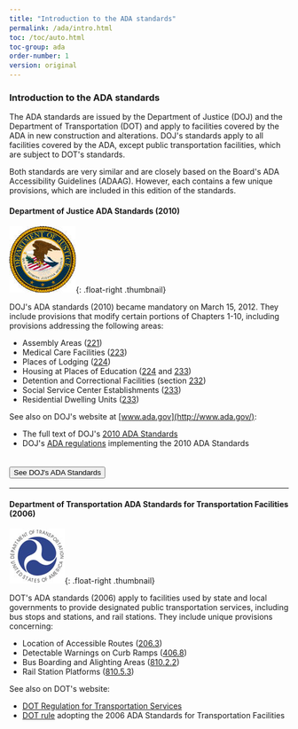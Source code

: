 ```yaml
---
title: "Introduction to the ADA standards"
permalink: /ada/intro.html
toc: /toc/auto.html
toc-group: ada
order-number: 1
version: original
---
```


### Introduction to the ADA standards
The ADA standards are issued by the Department of Justice (DOJ) and the Department of Transportation (DOT) and apply to facilities covered by the ADA in new construction and alterations.  DOJ's standards apply to all facilities covered by the ADA, except public transportation facilities, which are subject to DOT's standards.

Both standards are very similar and are closely based on the Board's ADA Accessibility Guidelines (ADAAG).  However, each contains a few unique provisions, which are included in this edition of the standards.

#### Department of Justice ADA Standards (2010)

![DOJ seal](../images/doj-seal.jpg){: .float-right .thumbnail}

DOJ's ADA standards (2010) became mandatory on March 15, 2012.  They include provisions that modify certain portions of Chapters 1-10, including provisions addressing the following areas:

-   Assembly Areas ([221](#ada-221))
-   Medical Care Facilities ([223](#ada-223))
-   Places of Lodging ([224](#ada-224))
-   Housing at Places of Education ([224](#ada-224) and [233](#ada-233))
-   Detention and Correctional Facilities (section [232](#ada-232))
-   Social Service Center Establishments ([233](#ada-233))
-   Residential Dwelling Units ([233](#ada-233))

See also on DOJ's website at [www.ada.gov](http://www.ada.gov/):

-   The full text of DOJ's [2010 ADA Standards](http://www.ada.gov/2010ADAstandards_index.htm)
-   DOJ's [ADA regulations](http://www.ada.gov/2010_regs.htm) implementing the 2010 ADA Standards 

<div class="usa-accordion bg-base-lightest border">
      <h2 class="usa-accordion__heading width-full">
        <button class="usa-accordion__button bg-primary text-white hover:bg-primary hover:text-white"
          aria-expanded="false"
          aria-controls="doj-ada">
          See DOJ's ADA Standards
        </button>
      </h2>
      <div id="doj-ada" hidden class="usa-accordion__content usa-prose margin-x-2 padding-x-0 border">
        <div class="padding-x-3">
            <h3 id="doj-introduction">Introduction</h3>
            <p>The Department of Justice published revised regulations for Titles II and III of the Americans with Disabilities Act of 1990 “ADA” in the Federal Register on September 15, 2010. These regulations adopted revised, enforceable accessibility standards called the 2010 ADA Standards for Accessible Design “2010 Standards” or “Standards”. The 2010 Standards set minimum requirements – both scoping and technical — for newly designed and constructed or altered State and local government facilities, public accommodations, and commercial facilities to be readily accessible to and usable by individuals with disabilities.</p>
            <p>Adoption of the 2010 Standards also establishes a revised reference point for Title II entities that choose to make structural changes to existing facilities to meet their program accessibility requirements; and it establishes a similar reference for Title III entities undertaking readily achievable barrier removal.</p>
            <p>The Department has assembled this online version of the official 2010 Standards to increase its ease of use. This version includes:</p>
            <ul>
            <li>2010 Standards for State and Local Government Facilities Title II</li>
            <li>2010 Standards for Public Accommodations and Commercial Facilities Title III</li>
            </ul>
            <p>The Department has assembled into a separate publication the revised regulation guidance that applies to the Standards. The Department included guidance in its revised ADA regulations published on September 15, 2010. This guidance provides detailed information about the Department’s adoption of the 2010 Standards including changes to the Standards, the reasoning behind those changes, and responses to public comments received on these topics. The document, Guidance on the 2010 ADA Standards for Accessible Design, can be downloaded from www.ada.gov</p>
            <p><strong>For More Information</strong></p>
            <p>For information about the ADA, including the revised 2010 ADA regulations, please visit the Department’s website <a href="http://www.ada.gov/">www.ada.gov</a>; or, for answers to specific questions, call the toll-free ADA Information Line at 800-514-0301 (Voice) or 800-514-0383 (TTY).</p>
            <p>&nbsp;</p>
            <hr>
            <p>&nbsp;</p>
            <h3 id="doj-title-2"><strong>2010 STANDARDS FOR STATE AND LOCAL GOVERNMENT FACILITIES: TITLE II</strong></h3>
            <p>State and local government facilities must follow the requirements of the 2010 Standards, including both the Title II regulations at 28 CFR 35.151; and the 2004 ADAAG at 36 CFR part 1191, appendices B and D.</p>
            <p>In the few places where requirements between the two differ, the requirements of 28 CFR 35.151 prevail.</p>
            <p><strong>Compliance Date for Title II</strong></p>
            <p>If the start date for construction is on or after March 15, 2012, all newly constructed or altered State and local government facilities must comply with the 2010 Standards. Before that date, the 1991 Standards (without the elevator exemption), the UFAS, or the 2010 Standards may be used for such projects when the start of construction commences on or after September 15, 2010.</p>
            <h4>28 CFR 35.151 New construction and alterations</h4>
            <p><strong>(a) Design and construction.</strong></p>
            <p style="margin-left: 30px;">(1) Each facility or part of a facility constructed by, on behalf of, or for the use of a public entity shall be designed and constructed in such manner that the facility or part of the facility is readily accessible to and usable by individuals with disabilities, if the construction was commenced after January 26, 1992.</p>
            <p style="margin-left: 30px;">(2) Exception for structural impracticability.</p>
            <p style="margin-left: 60px;">(i) Full compliance with the requirements of this section is not required where a public entity can demonstrate that it is structurally impracticable to meet the requirements. Full compliance will be considered structurally impracticable only in those rare circumstances when the unique characteristics of terrain prevent the incorporation of accessibility features.</p>
            <p style="margin-left: 60px;">(ii) If full compliance with this section would be structurally impracticable, compliance with this section is required to the extent that it is not structurally impracticable. In that case, any portion of the facility that can be made accessible shall be made accessible to the extent that it is not structurally impracticable.</p>
            <p style="margin-left: 60px;">(iii) If providing accessibility in conformance with this section to individuals with certain disabilities (e.g., those who use wheelchairs) would be structurally impracticable, accessibility shall nonetheless be ensured to persons with other types of disabilities, (e.g., those who use crutches or who have sight, hearing, or mental impairments) in accordance with this section.</p>
            <p><strong>(b) Alterations.</strong></p>
            <p style="margin-left: 30px;">(1) Each facility or part of a facility altered by, on behalf of, or for the use of a public entity in a manner that affects or could affect the usability of the facility or part of the facility shall, to the maximum extent feasible, be altered in such manner that the altered portion of the facility is readily accessible to and usable by individuals with disabilities, if the alteration was commenced after January 26, 1992.</p>
            <p style="margin-left: 30px;">(2) The path of travel requirements of § 35.151(b)(4) shall apply only to alterations undertaken solely for purposes other than to meet the program accessibility requirements of § 35.150.</p>
            <p style="margin-left: 30px;">(3)</p>
            <p style="margin-left: 60px;">(i) Alterations to historic properties shall comply, to the maximum extent feasible, with the provisions applicable to historic properties in the design standards specified in § 35.151(c).</p>
            <p style="margin-left: 60px;">(ii) If it is not feasible to provide physical access to an historic property in a manner that will not threaten or destroy the historic significance of the building or facility, alternative methods of access shall be provided pursuant to the requirements of § 35.150.</p>
            <p style="margin-left: 30px;">(4) Path of travel. An alteration that affects or could affect the usability of or access to an area of a facility that contains a primary function shall be made so as to ensure that, to the maximum extent feasible, the path of travel to the altered area and the restrooms, telephones, and drinking fountains serving the altered area are readily accessible to and usable by individuals with disabilities, including individuals who use wheelchairs, unless the cost and scope of such alterations is disproportionate to the cost of the overall alteration.</p>
            <p style="margin-left: 60px;">(i) Primary function. A “primary function” is a major activity for which the facility is intended. Areas that contain a primary function include, but are not limited to, the dining area of a cafeteria, the meeting rooms in a conference center, as well as offices and other work areas in which the activities of the public entity using the facility are carried out.</p>
            <p style="margin-left: 90px;">(A) Mechanical rooms, boiler rooms, supply storage rooms, employee lounges or locker rooms, janitorial closets, entrances, and corridors are not areas containing a primary function. Restrooms are not areas containing a primary function unless the provision of restrooms is a primary purpose of the area, e.g., in highway rest stops.</p>
            <p style="margin-left: 90px;">(B) For the purposes of this section, alterations to windows, hardware, controls, electrical outlets, and signage shall not be deemed to be alterations that affect the usability of or access to an area containing a primary function.</p>
            <p style="margin-left: 60px;">(ii) A “path of travel” includes a continuous, unobstructed way of pedestrian passage by means of which the altered area may be approached, entered, and exited, and which connects the altered area with an exterior approach (including sidewalks, streets, and parking areas), an entrance to the facility, and other parts of the facility.</p>
            <p style="margin-left: 90px;">(A) An accessible path of travel may consist of walks and sidewalks, curb ramps and other interior or exterior pedestrian ramps; clear floor paths through lobbies, corridors, rooms, and other improved areas; parking access aisles; elevators and lifts; or a combination of these elements.</p>
            <p style="margin-left: 90px;">(B) For the purposes of this section, the term “path of travel” also includes the restrooms, telephones, and drinking fountains serving the altered area.</p>
            <p style="margin-left: 90px;">(C) Safe harbor. If a public entity has constructed or altered required elements of a path of travel in accordance with the specifications in either the 1991 Standards or the Uniform Federal Accessibility Standards before March 15, 2012, the public entity is not required to retrofit such elements to reflect incremental changes in the 2010 Standards solely because of an alteration to a primary function area served by that path of travel.</p>
            <p style="margin-left: 60px;">(iii) Disproportionality.</p>
            <p style="margin-left: 90px;">(A) Alterations made to provide an accessible path of travel to the altered area will be deemed disproportionate to the overall alteration when the cost exceeds 20 % of the cost of the alteration to the primary function area.</p>
            <p style="margin-left: 90px;">(B) Costs that may be counted as expenditures required to provide an accessible path of travel may include:</p>
            <p style="margin-left: 120px;">(1) Costs associated with providing an accessible entrance and an accessible route to the altered area, for example, the cost of widening doorways or installing ramps;</p>
            <p style="margin-left: 120px;">(2) Costs associated with making restrooms accessible, such as installing grab bars, enlarging toilet stalls, insulating pipes, or installing accessible faucet controls;</p>
            <p style="margin-left: 120px;">(3) Costs associated with providing accessible telephones, such as relocating the telephone to an accessible height, installing amplification devices, or installing a text telephone (TTY); and</p>
            <p style="margin-left: 120px;">(4) Costs associated with relocating an inaccessible drinking fountain.</p>
            <p style="margin-left: 60px;">(iv) Duty to provide accessible features in the event of disproportionality.</p>
            <p style="margin-left: 90px;">(A) When the cost of alterations necessary to make the path of travel to the altered area fully accessible is disproportionate to the cost of the overall alteration, the path of travel shall be made accessible to the extent that it can be made accessible without incurring disproportionate costs.</p>
            <p style="margin-left: 90px;">(B) In choosing which accessible elements to provide, priority should be given to those elements that will provide the greatest access, in the following order—</p>
            <p style="margin-left: 120px;">(1) An accessible entrance; <br>(2) An accessible route to the altered area; <br>(3) At least one accessible restroom for each sex or a single unisex restroom; <br>(4) Accessible telephones; <br>(5) Accessible drinking fountains; and <br>(6) When possible, additional accessible elements such as parking, storage, and alarms.</p>
            <p style="margin-left: 60px;"><br>(v) Series of smaller alterations.</p>
            <p style="margin-left: 90px;">(A) The obligation to provide an accessible path of travel may not be evaded by performing a series of small alterations to the area served by a single path of travel if those alterations could have been performed as a single undertaking.</p>
            <p style="margin-left: 90px;">(B)</p>
            <p style="margin-left: 120px;">(1) If an area containing a primary function has been altered without providing an accessible path of travel to that area, and subsequent alterations of that area, or a different area on the same path of travel, are undertaken within three years of the original alteration, the total cost of alterations to the primary function areas on that path of travel during the preceding three-year period shall be considered in determining whether the cost of making that path of travel accessible is disproportionate.</p>
            <p style="margin-left: 120px;">(2) Only alterations undertaken on or after March 15, 2011, shall be considered in determining if the cost of providing an accessible path of travel is disproportionate to the overall cost of the alterations.</p>
            <p><strong>(c) Accessibility standards and compliance date.</strong></p>
            <p style="margin-left: 30px;">(1) If physical construction or alterations commence after July 26, 1992, but prior to the September 15, 2010, then new construction and alterations subject to this section must comply with either the UFAS or the 1991 Standards except that the elevator exemption contained at section 4.1.3(5) and section 4.1.6(1)(k) of the 1991 Standards shall not apply. Departures from particular requirements of either standard by the use of other methods shall be permitted when it is clearly evident that equivalent access to the facility or part of the facility is thereby provided.</p>
            <p style="margin-left: 30px;">(2) If physical construction or alterations commence on or after September 15, 2010, and before March 15, 2012, then new construction and alterations subject to this section may comply with one of the following: the 2010 Standards, UFAS, or the 1991 Standards except that the elevator exemption contained at section 4.1.3(5) and section 4.1.6(1)(k) of the 1991 Standards shall not apply. Departures from particular requirements of either standard by the use of other methods shall be permitted when it is clearly evident that equivalent access to the facility or part of the facility is thereby provided.</p>
            <p style="margin-left: 30px;">(3) If physical construction or alterations commence on or after March 15, 2012, then new construction and alterations subject to this section shall comply with the 2010 Standards.</p>
            <p style="margin-left: 30px;">(4) For the purposes of this section, ceremonial groundbreaking or razing of structures prior to site preparation do not commence physical construction or alterations.</p>
            <p style="margin-left: 30px;">(5) Noncomplying new construction and alterations.</p>
            <p style="margin-left: 60px;">(i) Newly constructed or altered facilities or elements covered by §§ 35.151(a) or (b) that were constructed or altered before March 15, 2012, and that do not comply with the 1991 Standards or with UFAS shall before March 15, 2012, be made accessible in accordance with either the 1991 Standards, UFAS, or the 2010 Standards.</p>
            <p style="margin-left: 60px;">(ii) Newly constructed or altered facilities or elements covered by §§ 35.151(a) or (b) that were constructed or altered before March 15, 2012 and that do not comply with the 1991 Standards or with UFAS shall, on or after March 15, 2012, be made accessible in accordance with the 2010 Standards.</p>
            <table class="data">
                <caption>Appendix to 35.151(c)</caption>
            <thead>
                <tr>
                    <th scope="col">Compliance Date for New Construction or Alterations</th>
                    <th>Applicable Standards</th>
                    </tr>
            </thead>
                  <tbody>
            <tr>
            <th>Before September 15, 2010</th>
            <td>1991 Standards or UFAS</td>
            </tr>
            <tr>
            <th>On or after September 15, 2010, and before March 15, 2012</th>
            <td>1991 Standards, UFAS, or 2010 Standards</td>
            </tr>
            <tr>
            <th>On or after March 15, 2012</th>
            <td>2010 Standards</td>
            </tr>
            </tbody>
            </table>
            <p><strong>(d) Scope of coverage.</strong> The 1991 Standards and the 2010 Standards apply to fixed or built-in elements of buildings, structures, site improvements, and pedestrian routes or vehicular ways located on a site. Unless specifically stated otherwise, the advisory notes, appendix notes, and figures contained in the 1991 Standards and the 2010 Standards explain or illustrate the requirements of the rule; they do not establish enforceable requirements.&nbsp;</p>
            <p><strong>(e) Social service center establishments.</strong> Group homes, halfway houses, shelters, or similar social service center establishments that provide either temporary sleeping accommodations or residential dwelling units that are subject to this section shall comply with the provisions of the 2010 Standards applicable to residential facilities, including, but not limited to, the provisions in sections 233 and 809.</p>
            <p style="margin-left: 30px;">(1) In sleeping rooms with more than 25 beds covered by this section, a minimum of 5% of the beds shall have clear floor space complying with section 806.2.3 of the 2010 Standards.</p>
            <p style="margin-left: 30px;">(2) Facilities with more than 50 beds covered by this section that provide common use bathing facilities, shall provide at least one roll-in shower with a seat that complies with the relevant provisions of section 608 of the 2010 Standards. Transfer-type showers are not permitted in lieu of a roll-in shower with a seat, and the exceptions in sections 608.3 and 608.4 for residential dwelling units are not permitted. When separate shower facilities are provided for men and for women, at least one roll-in shower shall be provided for each group.</p>
            <p><strong>(f) Housing at a place of education.</strong> Housing at a place of education that is subject to this section shall comply with the provisions of the 2010 Standards applicable to transient lodging, including, but not limited to, the requirements for transient lodging guest rooms in sections 224 and 806 subject to the following exceptions. For the purposes of the application of this section, the term "sleeping room" is intended to be used interchangeably with the term "guest room" as it is used in the transient lodging standards.</p>
            <p style="margin-left: 30px;">(1) Kitchens within housing units containing accessible sleeping rooms with mobility features (including suites and clustered sleeping rooms) or on floors containing accessible sleeping rooms with mobility features shall provide turning spaces that comply with section 809.2.2 of the 2010 Standards and kitchen work surfaces that comply with section 804.3 of the 2010 Standards.</p>
            <p style="margin-left: 30px;">(2) Multi-bedroom housing units containing accessible sleeping rooms with mobility features shall have an accessible route throughout the unit in accordance with section 809.2 of the 2010 Standards.</p>
            <p style="margin-left: 30px;">(3) Apartments or townhouse facilities that are provided by or on behalf of a place of education, which are leased on a year-round basis exclusively to graduate students or faculty, and do not contain any public use or common use areas available for educational programming, are not subject to the transient lodging standards and shall comply with the requirements for residential facilities in sections 233 and 809 of the 2010 Standards.</p>
            <p><strong>(g) Assembly areas.</strong> Assembly areas subject to this section shall comply with the provisions of the 2010 Standards applicable to assembly areas, including, but not limited to, sections 221 and 802. In addition, assembly areas shall ensure that—</p>
            <p style="margin-left: 30px;">(1) In stadiums, arenas, and grandstands, wheelchair spaces and companion seats are dispersed to all levels that include seating served by an accessible route;</p>
            <p style="margin-left: 30px;">(2) Assembly areas that are required to horizontally disperse wheelchair spaces and companion seats by section 221.2.3.1 of the 2010 Standards and have seating encircling, in whole or in part, a field of play or performance area shall disperse wheelchair spaces and companion seats around that field of play or performance area;</p>
            <p style="margin-left: 30px;">(3) Wheelchair spaces and companion seats are not located on (or obstructed by) temporary platforms or other movable structures, except that when an entire seating section is placed on temporary platforms or other movable structures in an area where fixed seating is not provided, in order to increase seating for an event, wheelchair spaces and companion seats may be placed in that section. When wheelchair spaces and companion seats are not required to accommodate persons eligible for those spaces and seats, individual, removable seats may be placed in those spaces and seats;</p>
            <p style="margin-left: 30px;">(4) Stadium-style movie theaters shall locate wheelchair spaces and companion seats on a riser or cross-aisle in the stadium section that satisfies at least one of the following criteria—</p>
            <p style="margin-left: 60px;">(i) It is located within the rear 60% of the seats provided in an auditorium; or</p>
            <p style="margin-left: 60px;">(ii) It is located within the area of an auditorium in which the vertical viewing angles (as measured to the top of the screen) are from the 40th to the 100th percentile of vertical viewing angles for all seats as ranked from the seats in the first row (1st percentile) to seats in the back row (100th percentile).</p>
            <p><strong>(h) Medical care facilities.</strong> Medical care facilities that are subject to this section shall comply with the provisions of the 2010 Standards applicable to medical care facilities, including, but not limited to, sections 223 and 805. In addition, medical care facilities that do not specialize in the treatment of conditions that affect mobility shall disperse the accessible patient bedrooms required by section 223.2.1 of the 2010 Standards in a manner that is proportionate by type of medical specialty.</p>
            <p><strong>(i) Curb ramps.</strong></p>
            <p style="margin-left: 30px;">(1) Newly constructed or altered streets, roads, and highways must contain curb ramps or other sloped areas at any intersection having curbs or other barriers to entry from a street level pedestrian walkway.</p>
            <p style="margin-left: 30px;">(2) Newly constructed or altered street level pedestrian walkways must contain curb ramps or other sloped areas at intersections to streets, roads, or highways.</p>
            <p><strong>(j) Facilities with residential dwelling units for sale to individual owners.</strong></p>
            <p style="margin-left: 30px;">(1) Residential dwelling units designed and constructed or altered by public entities that will be offered for sale to individuals shall comply with the requirements for residential facilities in the 2010 Standards including sections 233 and 809.</p>
            <p style="margin-left: 30px;">(2) The requirements of paragraph (1) also apply to housing programs that are operated by public entities where design and construction of particular residential dwelling units take place only after a specific buyer has been identified. In such programs, the covered entity must provide the units that comply with the requirements for accessible features to those pre-identified buyers with disabilities who have requested such a unit.</p>
            <p><strong>(k) Detention and correctional facilities.</strong></p>
            <p style="margin-left: 30px;">(1) New construction of jails, prisons, and other detention and correctional facilities shall comply with the 2010 Standards except that public entities shall provide accessible mobility features complying with section 807.2 of the 2010 Standards for a minimum of 3%, but no fewer than one, of the total number of cells in a facility. Cells with mobility features shall be provided in each classification level.</p>
            <p style="margin-left: 30px;">(2) Alterations to detention and correctional facilities. Alterations to jails, prisons, and other detention and correctional facilities shall comply with the 2010 Standards except that public entities shall provide accessible mobility features complying with section 807.2 of the 2010 Standards for a minimum of 3%, but no fewer than one, of the total number of cells being altered until at least 3%, but no fewer than one, of the total number of cells in a facility shall provide mobility features complying with section 807.2. Altered cells with mobility features shall be provided in each classification level. However, when alterations are made to specific cells, detention and correctional facility operators may satisfy their obligation to provide the required number of cells with mobility features by providing the required mobility features in substitute cells (cells other than those where alterations are originally planned), provided that each substitute cell—</p>
            <p style="margin-left: 60px;">(i) Is located within the same prison site;</p>
            <p style="margin-left: 60px;">(ii) Is integrated with other cells to the maximum extent feasible;</p>
            <p style="margin-left: 60px;">(iii) Has, at a minimum, equal physical access as the altered cells to areas used by inmates or detainees for visitation, dining, recreation, educational programs, medical services, work programs, religious services, and participation in other programs that the facility offers to inmates or detainees; and,</p>
            <p style="margin-left: 60px;">(iv) If it is technically infeasible to locate a substitute cell within the same prison site, a substitute cell must be provided at another prison site within the corrections system.</p>
            <p style="margin-left: 30px;">(3) With respect to medical and long-term care facilities in jails, prisons, and other detention and correctional facilities, public entities shall apply the 2010 Standards technical and scoping requirements for those facilities irrespective of whether those facilities are licensed.</p>
            <p style="margin-left: 30px;">&nbsp;</p>
            <hr>
            <p>&nbsp;</p>
            <h3 id="doj-title-3"><strong>2010 STANDARDS FOR PUBLIC ACCOMMODATIONS AND COMMERCIAL FACILITIES: TITLE III</strong></h3>
            <p><br>Public accommodations and commercial facilities must follow the requirements of the 2010 Standards, including both the Title III regulations at 28 CFR part 36, subpart D; and the 2004 ADAAG at 36 CFR part 1191, appendices B and D.</p>
            <p>In the few places where requirements between the two differ, the requirements of 28 CFR part 36, subpart D prevail.</p>
            <p>Compliance Date for Title III</p>
            <p>The compliance date for the 2010 Standards for new construction and alterations is determined by:</p>
            <ul>
            <li>the date the last application for a building permit or permit extension is certified to be complete by a State, county, or local government;</li>
            <li>the date the last application for a building permit or permit extension is received by a State, county, or local government, where the government does not certify the completion of applications; or</li>
            <li>the start of physical construction or alteration, if no permit is required.</li>
            </ul>
            <p>If that date is on or after March 15, 2012, then new construction and alterations must comply with the 2010 Standards. If that date is on or after September 15, 2010, and before March 15, 2012, then new construction and alterations must comply with either the 1991 or the 2010 Standards.</p>
            <p>&nbsp;</p>
            <h4>28 CFR part 36, subpart D – New Construction and Alterations</h4>
            <p><strong>§36.401 New construction.</strong></p>
            <p style="margin-left: 30px;">(a) General.</p>
            <p style="margin-left: 60px;">(1) Except as provided in paragraphs (b) and (c) of this section, discrimination for purposes of this part includes a failure to design and construct facilities for first occupancy after January 26, 1993, that are readily accessible to and usable by individuals with disabilities.</p>
            <p style="margin-left: 60px;">(2) For purposes of this section, a facility is designed and constructed for first occupancy after January 26, 1993, only –</p>
            <p style="margin-left: 90px;">(i) If the last application for a building permit or permit extension for the facility is certified to be complete, by a State, County, or local government after January 26, 1992 (or, in those jurisdictions where the government does not certify completion of applications, if the last application for a building permit or permit extension for the facility is received by the State, County, or local government after January 26, 1992); and</p>
            <p style="margin-left: 90px;">(ii) If the first certificate of occupancy for the facility is issued after January 26, 1993.</p>
            <p style="margin-left: 30px;">(b) Commercial facilities located in private residences.</p>
            <p style="margin-left: 60px;">(1) When a commercial facility is located in a private residence, the portion of the residence used exclusively as a residence is not covered by this subpart, but that portion used exclusively in the operation of the commercial facility or that portion used both for the commercial facility and for residential purposes is covered by the new construction and alterations requirements of this subpart.</p>
            <p style="margin-left: 60px;">(2) The portion of the residence covered under paragraph (b)(1) of this section extends to those elements used to enter the commercial facility, including the homeowner´s front sidewalk, if any, the door or entryway, and hallways; and those portions of the residence, interior or exterior, available to or used by employees or visitors of the commercial facility, including restrooms.</p>
            <p style="margin-left: 30px;">(c) Exception for structural impracticability.</p>
            <p style="margin-left: 60px;">(1) Full compliance with the requirements of this section is not required where an entity can demonstrate that it is structurally impracticable to meet the requirements. Full compliance will be considered structurally impracticable only in those rare circumstances when the unique characteristics of terrain prevent the incorporation of accessibility features.</p>
            <p style="margin-left: 60px;">(2) If full compliance with this section would be structurally impracticable, compliance with this section is required to the extent that it is not structurally impracticable. In that case, any portion of the facility that can be made accessible shall be made accessible to the extent that it is not structurally impracticable.</p>
            <p style="margin-left: 60px;">(3) If providing accessibility in conformance with this section to individuals with certain disabilities (e.g., those who use wheelchairs) would be structurally impracticable, accessibility shall nonetheless be ensured to persons with other types of disabilities (e.g., those who use crutches or who have sight, hearing, or mental impairments) in accordance with this section.</p>
            <p style="margin-left: 30px;">(d) Elevator exemption.</p>
            <p style="margin-left: 60px;">(1) For purposes of this paragraph (d) –</p>
            <p style="margin-left: 90px;">(i) Professional office of a health care provider means a location where a person or entity regulated by a State to provide professional services related to the physical or mental health of an individual makes such services available to the public. The facility housing the "professional office of a health care provider" only includes floor levels housing at least one health care provider, or any floor level designed or intended for use by at least one health care provider.</p>
            <p style="margin-left: 90px;">(ii) Shopping center or shopping mall means –</p>
            <p style="margin-left: 120px;">(A) A building housing five or more sales or rental establishments; or</p>
            <p style="margin-left: 120px;">(B) A series of buildings on a common site, either under common ownership or common control or developed either as one project or as a series of related projects, housing five or more sales or rental establishments. For purposes of this section, places of public accommodation of the types listed in paragraph (5) of the definition of "place of public accommodation" in section § 36.104 are considered sales or rental establishments. The facility housing a "shopping center or shopping mall" only includes floor levels housing at least one sales or rental establishment, or any floor level designed or intended for use by at least one sales or rental establishment.</p>
            <p style="margin-left: 60px;">(2) This section does not require the installation of an elevator in a facility that is less than three stories or has less than 3000 square feet per story, except with respect to any facility that houses one or more of the following:</p>
            <p style="margin-left: 90px;">(i) A shopping center or shopping mall, or a professional office of a health care provider.</p>
            <p style="margin-left: 90px;">(ii) A terminal, depot, or other station used for specified public transportation, or an airport passenger terminal. In such a facility, any area housing passenger services, including boarding and debarking, loading and unloading, baggage claim, dining facilities, and other common areas open to the public, must be on an accessible route from an accessible entrance.</p>
            <p style="margin-left: 60px;">(3) The elevator exemption set forth in this paragraph (d) does not obviate or limit, in any way the obligation to comply with the other accessibility requirements established in paragraph (a) of this section. For example, in a facility that houses a shopping center or shopping mall, or a professional office of a health care provider, the floors that are above or below an accessible ground floor and that do not house sales or rental establishments or a professional office of a health care provider, must meet the requirements of this section but for the elevator.</p>
            <p style="margin-left: 60px;">&nbsp;</p>
            <p><strong>§36.402 Alterations.</strong></p>
            <p style="margin-left: 30px;">(a) General.</p>
            <p style="margin-left: 60px;">(1) Any alteration to a place of public accommodation or a commercial facility, after January 26, 1992, shall be made so as to ensure that, to the maximum extent feasible, the altered portions of the facility are readily accessible to and usable by individuals with disabilities, including individuals who use wheelchairs.</p>
            <p style="margin-left: 60px;">(2) An alteration is deemed to be undertaken after January 26, 1992, if the physical alteration of the property begins after that date.</p>
            <p style="margin-left: 30px;">(b) Alteration. For the purposes of this part, an alteration is a change to a place of public accommodation or a commercial facility that affects or could affect the usability of the building or facility or any part thereof.</p>
            <p style="margin-left: 60px;">(1) Alterations include, but are not limited to, remodeling, renovation, rehabilitation, reconstruction, historic restoration, changes or rearrangement in structural parts or elements, and changes or rearrangement in the plan configuration of walls and full-height partitions. Normal maintenance, reroofing, painting or wallpapering, asbestos removal, or changes to mechanical and electrical systems are not alterations unless they affect the usability of the building or facility.</p>
            <p style="margin-left: 60px;">(2) If existing elements, spaces, or common areas are altered, then each such altered element, space, or area shall comply with the applicable provisions of appendix A to this part.</p>
            <p style="margin-left: 30px;">(c) To the maximum extent feasible. The phrase "to the maximum extent feasible," as used in this section, applies to the occasional case where the nature of an existing facility makes it virtually impossible to comply fully with applicable accessibility standards through a planned alteration. In these circumstances, the alteration shall provide the maximum physical accessibility feasible. Any altered features of the facility that can be made accessible shall be made accessible. If providing accessibility in conformance with this section to individuals with certain disabilities (e.g., those who use wheelchairs) would not be feasible, the facility shall be made accessible to persons with other types of disabilities (e.g., those who use crutches, those who have impaired vision or hearing, or those who have other impairments).</p>
            <p style="margin-left: 30px;">&nbsp;</p>
            <p><strong>§36.403 Alterations: Path of travel.</strong></p>
            <p style="margin-left: 30px;">(a) General.</p>
            <p style="margin-left: 60px;">(1) An alteration that affects or could affect the usability of or access to an area of a facility that contains a primary function shall be made so as to ensure that, to the maximum extent feasible, the path of travel to the altered area and the restrooms, telephones, and drinking fountains serving the altered area, are readily accessible to and usable by individuals with disabilities, including individuals who use wheelchairs, unless the cost and scope of such alterations is disproportionate to the cost of the overall alteration.</p>
            <p style="margin-left: 60px;">(2) If a private entity has constructed or altered required elements of a path of travel at a place of public accommodation or commercial facility in accordance with the specifications in the 1991 Standards, the private entity is not required to retrofit such elements to reflect the incremental changes in the 2010 Standards solely because of an alteration to a primary function area served by that path of travel.</p>
            <p style="margin-left: 30px;">(b) Primary function. A "primary function" is a major activity for which the facility is intended. Areas that contain a primary function include, but are not limited to, the customer services lobby of a bank, the dining area of a cafeteria, the meeting rooms in a conference center, as well as offices and other work areas in which the activities of the public accommodation or other private entity using the facility are carried out. Mechanical rooms, boiler rooms, supply storage rooms, employee lounges or locker rooms, janitorial closets, entrances, corridors, and restrooms are not areas containing a primary function.</p>
            <p style="margin-left: 30px;">(c) Alterations to an area containing a primary function.</p>
            <p style="margin-left: 60px;">(1) Alterations that affect the usability of or access to an area containing a primary function include, but are not limited to –</p>
            <p style="margin-left: 90px;">(i) Remodeling merchandise display areas or employee work areas in a department store;</p>
            <p style="margin-left: 90px;">(ii) Replacing an inaccessible floor surface in the customer service or employee work areas of a bank;</p>
            <p style="margin-left: 90px;">(iii) Redesigning the assembly line area of a factory; or</p>
            <p style="margin-left: 90px;">(iv) Installing a computer center in an accounting firm.</p>
            <p style="margin-left: 60px;">(2) For the purposes of this section, alterations to windows, hardware, controls, electrical outlets, and signage shall not be deemed to be alterations that affect the usability of or access to an area containing a primary function.</p>
            <p style="margin-left: 30px;">(d) Landlord/tenant: If a tenant is making alterations as defined in § 36.402 that would trigger the requirements of this section, those alterations by the tenant in areas that only the tenant occupies do not trigger a path of travel obligation upon the landlord with respect to areas of the facility under the landlord´s authority, if those areas are not otherwise being altered.</p>
            <p style="margin-left: 30px;">(e) Path of travel.</p>
            <p style="margin-left: 60px;">(1) A "path of travel" includes a continuous, unobstructed way of pedestrian passage by means of which the altered area may be approached, entered, and exited, and which connects the altered area with an exterior approach (including sidewalks, streets, and parking areas), an entrance to the facility, and other parts of the facility.</p>
            <p style="margin-left: 60px;">(2) An accessible path of travel may consist of walks and sidewalks, curb ramps and other interior or exterior pedestrian ramps; clear floor paths through lobbies, corridors, rooms, and other improved areas; parking access aisles; elevators and lifts; or a combination of these elements.</p>
            <p style="margin-left: 60px;">(3) For the purposes of this part, the term "path of travel" also includes the restrooms, telephones, and drinking fountains serving the altered area.</p>
            <p style="margin-left: 30px;">(f) Disproportionality.</p>
            <p style="margin-left: 60px;">(1) Alterations made to provide an accessible path of travel to the altered area will be deemed disproportionate to the overall alteration when the cost exceeds 20% of the cost of the alteration to the primary function area.</p>
            <p style="margin-left: 60px;">(2) Costs that may be counted as expenditures required to provide an accessible path of travel may include:</p>
            <p style="margin-left: 90px;">(i) Costs associated with providing an accessible entrance and an accessible route to the altered area, for example, the cost of widening doorways or installing ramps;</p>
            <p style="margin-left: 90px;">(ii) Costs associated with making restrooms accessible, such as installing grab bars, enlarging toilet stalls, insulating pipes, or installing accessible faucet controls;</p>
            <p style="margin-left: 90px;">(iii) Costs associated with providing accessible telephones, such as relocating the telephone to an accessible height, installing amplification devices, or installing a text telephone (TTY);</p>
            <p style="margin-left: 90px;">(iv) Costs associated with relocating an inaccessible drinking fountain.</p>
            <p style="margin-left: 30px;"><br>(g) Duty to provide accessible features in the event of disproportionality.</p>
            <p style="margin-left: 60px;">(1) When the cost of alterations necessary to make the path of travel to the altered area fully accessible is disproportionate to the cost of the overall alteration, the path of travel shall be made accessible to the extent that it can be made accessible without incurring disproportionate costs.</p>
            <p style="margin-left: 60px;">(2) In choosing which accessible elements to provide, priority should be given to those elements that will provide the greatest access, in the following order:</p>
            <p style="margin-left: 90px;">(i) An accessible entrance; <br>(ii) An accessible route to the altered area; <br>(iii) At least one accessible restroom for each sex or a single unisex restroom; <br>(iv) Accessible telephones; <br>(v) Accessible drinking fountains; and <br>(vi) When possible, additional accessible elements such as parking, storage, and alarms.</p>
            <p style="margin-left: 30px;">(h) Series of smaller alterations.</p>
            <p style="margin-left: 60px;">(1) The obligation to provide an accessible path of travel may not be evaded by performing a series of small alterations to the area served by a single path of travel if those alterations could have been performed as a single undertaking.</p>
            <p style="margin-left: 60px;">(2)</p>
            <p style="margin-left: 90px;">(i) If an area containing a primary function has been altered without providing an accessible path of travel to that area, and subsequent alterations of that area, or a different area on the same path of travel, are undertaken within three years of the original alteration, the total cost of alterations to the primary function areas on that path of travel during the preceding three year period shall be considered in determining whether the cost of making that path of travel accessible is disproportionate.</p>
            <p style="margin-left: 90px;">(ii) Only alterations undertaken after January 26, 1992, shall be considered in determining if the cost of providing an accessible path of travel is disproportionate to the overall cost of the alterations.</p>
            <p style="margin-left: 90px;">&nbsp;</p>
            <p><strong>§36.404 Alterations: Elevator exemption.</strong></p>
            <p style="margin-left: 30px;">(a) This section does not require the installation of an elevator in an altered facility that is less than three stories or has less than 3,000 square feet per story, except with respect to any facility that houses a shopping center, a shopping mall, the professional office of a health care provider, a terminal, depot, or other station used for specified public transportation, or an airport passenger terminal.</p>
            <p style="margin-left: 60px;">(1) For the purposes of this section, professional office of a health care provider means a location where a person or entity regulated by a State to provide professional services related to the physical or mental health of an individual makes such services available to the public. The facility that houses a professional office of a health care provider only includes floor levels housing by at least one health care provider, or any floor level designed or intended for use by at least one health care provider.</p>
            <p style="margin-left: 60px;">(2) For the purposes of this section, shopping center or shopping mall means –</p>
            <p style="margin-left: 90px;">(i) A building housing five or more sales or rental establishments; or</p>
            <p style="margin-left: 90px;">(ii) A series of buildings on a common site, connected by a common pedestrian access route above or below the ground floor, that is either under common ownership or common control or developed either as one project or as a series of related projects, housing five or more sales or rental establishments. For purposes of this section, places of public accommodation of the types listed in paragraph (5) of the definition of place of public accommodation in § 36.104 are considered sales or rental establishments. The facility housing a "shopping center or shopping mall" only includes floor levels housing at least one sales or rental establishment, or any floor level designed or intended for use by at least one sales or rental establishment.</p>
            <p style="margin-left: 30px;">(b) The exemption provided in paragraph (a) of this section does not obviate or limit in any way the obligation to comply with the other accessibility requirements established in this subpart. For example, alterations to floors above or below the accessible ground floor must be accessible regardless of whether the altered facility has an elevator.</p>
            <p style="margin-left: 30px;">&nbsp;</p>
            <p><strong>§36.405 Alterations: Historic preservation.</strong></p>
            <p style="margin-left: 30px;">(a) Alterations to buildings or facilities that are eligible for listing in the National Register of Historic Places under the National Historic Preservation Act (16 U.S.C. 470 et seq.) or are designated as historic under State or local law, shall comply to the maximum extent feasible with this part.</p>
            <p style="margin-left: 30px;">(b) If it is determined that it is not feasible to provide physical access to an historic property that is a place of public accommodation in a manner that will not threaten or destroy the historic significance of the building or the facility, alternative methods of access shall be provided pursuant to the requirements of subpart C of this part.</p>
            <p>&nbsp;</p>
            <p><strong>§36.406 Standards for new construction and alterations.</strong></p>
            <p style="margin-left: 30px;">(a) Accessibility standards and compliance date.</p>
            <p style="margin-left: 60px;">(1) New construction and alterations subject to §§ 36.401 or 36.402 shall comply with the 1991 Standards if the date when the last application for a building permit or permit extension is certified to be complete by a State, county, or local government (or, in those jurisdictions where the government does not certify completion of applications, if the date when the last application for a building permit or permit extension is received by the State, county, or local government) is before September 15, 2010, or if no permit is required, if the start of physical construction or alterations occurs before September 15, 2010.</p>
            <p style="margin-left: 60px;">(2) New construction and alterations subject to §§ 36.401 or 36.402 shall comply either with the 1991 Standards or with the 2010 Standards if the date when the last application for a building permit or permit extension is certified to be complete by a State, county, or local government (or, in those jurisdictions where the government does not certify completion of applications, if the date when the last application for a building permit or permit extension is received by the State, county, or local government) is on or after September 15, 2010, and before March 15, 2012, or if no permit is required, if the start of physical construction or alterations occurs on or after September 15, 2010, and before March 15, 2012.</p>
            <p style="margin-left: 60px;">(3) New construction and alterations subject to §§ 36.401 or 36.402 shall comply with the 2010 Standards if the date when the last application for a building permit or permit extension is certified to be complete by a State, county, or local government (or, in those jurisdictions where the government does not certify completion of applications, if the date when the last application for a building permit or permit extension is received by the State, county, or local government) is on or after March 15, 2012, or if no permit is required, if the start of physical construction or alterations occurs on or after March 15, 2012.</p>
            <p style="margin-left: 60px;">(4) For the purposes of this section, "start of physical construction or alterations" does not mean ceremonial groundbreaking or razing of structures prior to site preparation.</p>
            <p style="margin-left: 60px;">(5) Noncomplying new construction and alterations.</p>
            <p style="margin-left: 90px;">(i) Newly constructed or altered facilities or elements covered by §§ 36.401 or 36.402 that were constructed or altered before March 15, 2012 and that do not comply with the 1991 Standards shall, before March 15, 2012, be made accessible in accordance with either the 1991 Standards or the 2010 Standards.</p>
            <p style="margin-left: 90px;">(ii) Newly constructed or altered facilities or elements covered by §§ 36.401 or 36.402 that were constructed or altered before March 15, 2012 and that do not comply with the 1991 Standards shall, on or after March 15, 2012, be made accessible in accordance with the 2010 Standards.</p>
            <table class="data">
                <caption>Appendix to 36.406(a)</caption>
            <thead>
                <tr>
                    <th scope="col">Compliance Dates for New Construction and Alterations</th>
                    <th>Applicable Standards</th>
                    </tr>
            </thead>
                <tbody>
            <tr>
            <th>On or after January 26, 1993 and before September 15, 2010</th>
            <td>1991 Standards</td>
            </tr>
            <tr>
            <th>On or after September 15, 2010, and before March 15, 2012</th>
            <td>1991 Standards or 2010 Standards</td>
            </tr>
            <tr>
            <th>On or after March 15, 2012</th>
            <td>2010 Standards</td>
            </tr>
            </tbody>
            </table>
            <p>&nbsp;</p>
            <p style="margin-left: 30px;">(b) Scope of coverage. The 1991 Standards and the 2010 Standards apply to fixed or built-in elements of buildings, structures, site improvements, and pedestrian routes or vehicular ways located on a site. Unless specifically stated otherwise, advisory notes, appendix notes, and figures contained in the 1991 Standards and 2010 Standards explain or illustrate the requirements of the rule; they do not establish enforceable requirements.</p>
            <p style="margin-left: 30px;">(c) Places of lodging. Places of lodging subject to this part shall comply with the provisions of the 2010 Standards applicable to transient lodging, including, but not limited to, the requirements for transient lodging guest rooms in sections 224 and 806 of the 2010 Standards.</p>
            <p style="margin-left: 60px;">(1) Guest rooms. Guest rooms with mobility features in places of lodging subject to the transient lodging requirements of 2010 Standards shall be provided as follows –</p>
            <p style="margin-left: 90px;">(i) Facilities that are subject to the same permit application on a common site that each have 50 or fewer guest rooms may be combined for the purposes of determining the required number of accessible rooms and type of accessible bathing facility in accordance with table 224.2 to section 224.2 of the 2010 Standards.</p>
            <p style="margin-left: 90px;">(ii) Facilities with more than 50 guest rooms shall be treated separately for the purposes of determining the required number of accessible rooms and type of accessible bathing facility in accordance with table 224.2 to section 224.2 of the 2010 Standards.</p>
            <p style="margin-left: 60px;">(2) Exception. Alterations to guest rooms in places of lodging where the guest rooms are not owned or substantially controlled by the entity that owns, leases, or operates the overall facility and the physical features of the guest room interiors are controlled by their individual owners are not required to comply with § 36.402 or the alterations requirements in section 224.1.1 of the 2010 Standards.</p>
            <p style="margin-left: 60px;">(3) Facilities with residential units and transient lodging units. Residential dwelling units that are designed and constructed for residential use exclusively are not subject to the transient lodging standards.</p>
            <p style="margin-left: 30px;">(d) Social service center establishments. Group homes, halfway houses, shelters, or similar social service center establishments that provide either temporary sleeping accommodations or residential dwelling units that are subject to this part shall comply with the provisions of the 2010 Standards applicable to residential facilities, including, but not limited to, the provisions in sections 233 and 809.</p>
            <p style="margin-left: 60px;">(1) In sleeping rooms with more than 25 beds covered by this part, a minimum of 5% of the beds shall have clear floor space complying with section 806.2.3 of the 2010 Standards.</p>
            <p style="margin-left: 60px;">(2) Facilities with more than 50 beds covered by this part that provide common use bathing facilities shall provide at least one roll-in shower with a seat that complies with the relevant provisions of section 608 of the 2010 Standards. Transfer-type showers are not permitted in lieu of a roll-in shower with a seat, and the exceptions in sections 608.3 and 608.4 for residential dwelling units are not permitted. When separate shower facilities are provided for men and for women, at least one roll-in shower shall be provided for each group.</p>
            <p style="margin-left: 30px;">(e) Housing at a place of education. Housing at a place of education that is subject to this part shall comply with the provisions of the 2010 Standards applicable to transient lodging, including, but not limited to, the requirements for transient lodging guest rooms in sections 224 and 806, subject to the following exceptions. For the purposes of the application of this section, the term "sleeping room" is intended to be used interchangeably with the term "guest room" as it is used in the transient lodging standards.</p>
            <p style="margin-left: 60px;">(1) Kitchens within housing units containing accessible sleeping rooms with mobility features (including suites and clustered sleeping rooms) or on floors containing accessible sleeping rooms with mobility features shall provide turning spaces that comply with section 809.2.2 of the 2010 Standards and kitchen work surfaces that comply with section 804.3 of the 2010 Standards.</p>
            <p style="margin-left: 60px;">(2) Multi-bedroom housing units containing accessible sleeping rooms with mobility features shall have an accessible route throughout the unit in accordance with section 809.2 of the 2010 Standards.</p>
            <p style="margin-left: 60px;">(3) Apartments or townhouse facilities that are provided by or on behalf of a place of education, which are leased on a year-round basis exclusively to graduate students or faculty and do not contain any public use or common use areas available for educational programming, are not subject to the transient lodging standards and shall comply with the requirements for residential facilities in sections 233 and 809 of the 2010 Standards.</p>
            <p style="margin-left: 30px;">(f) Assembly areas. Assembly areas that are subject to this part shall comply with the provisions of the 2010 Standards applicable to assembly areas, including, but not limited to, sections 221 and 802. In addition, assembly areas shall ensure that –</p>
            <p style="margin-left: 60px;">(1) In stadiums, arenas, and grandstands, wheelchair spaces and companion seats are dispersed to all levels that include seating served by an accessible route;</p>
            <p style="margin-left: 60px;">(2) In assembly areas that are required to horizontally disperse wheelchair spaces and companion seats by section 221.2.3.1 of the 2010 Standards and that have seating encircling, in whole or in part, a field of play or performance, wheelchair spaces and companion seats are dispersed around that field of play or performance area;</p>
            <p style="margin-left: 60px;">(3) Wheelchair spaces and companion seats are not located on (or obstructed by) temporary platforms or other movable structures, except that when an entire seating section is placed on temporary platforms or other movable structures in an area where fixed seating is not provided, in order to increase seating for an event, wheelchair spaces and companion seats may be placed in that section. When wheelchair spaces and companion seats are not required to accommodate persons eligible for those spaces and seats, individual, removable seats may be placed in those spaces and seats;</p>
            <p style="margin-left: 60px;">(4) In stadium-style movie theaters, wheelchair spaces and companion seats are located on a riser or cross-aisle in the stadium section that satisfies at least one of the following criteria –</p>
            <p style="margin-left: 90px;">(i) It is located within the rear 60% of the seats provided in an auditorium; or</p>
            <p style="margin-left: 90px;">(ii) It is located within the area of an auditorium in which the vertical viewing angles (as measured to the top of the screen) are from the 40th to the 100th percentile of vertical viewing angles for all seats as ranked from the seats in the first row (1st percentile) to seats in the back row (100th percentile).</p>
            <p style="margin-left: 30px;">(g) Medical care facilities. Medical care facilities that are subject to this part shall comply with the provisions of the 2010 Standards applicable to medical care facilities, including, but not limited to, sections 223 and 805. In addition, medical care facilities that do not specialize in the treatment of conditions that affect mobility shall disperse the accessible patient bedrooms required by section 223.2.1 of the 2010 Standards in a manner that is proportionate by type of medical specialty.</p>
            <p style="margin-left: 30px;">&nbsp;</p>
            <p><strong>§36.407 – 36.499 [Reserved]</strong></p>
            <p>The remaining text of the 2010 Standards for Title II – the 2004 ADAAG – can be found at 2010 Standards for Titles II and III: 2004 ADAAG</p>
            <p>&nbsp;</p>
            <hr>
            <p>&nbsp;&nbsp;</p>
            <h3>2010 STANDARDS FOR TITLES II AND III FACILITIES: 2004 ADAAG</h3>
            <p><br>The following section applies to both State and local government facilities (Title II) and public accommodations and commercial facilities (Title III). The section consists of (ADA) Chapters 1 and 2 and Chapters 3 through 10, of the 2004 ADAAG (36 CFR part 1191, appendices B and D, adopted as part of both the Title II and Title III 2010 Standards).</p>
            <p>State and local government facilities must follow the requirements of the 2010 Standards, including both the Title II regulations at 28 CFR 35.151; and the 2004 ADAAG at 36 CFR part 1191, appendices B and D.</p>
            <p>Public accommodations and commercial facilities must follow the requirements of the 2010 Standards, including both the Title III regulations at 28 CFR part 36, subpart D; and the 2004 ADAAG at 36 CFR part 1191, appendices B and D.</p>
            <p>In the few places where requirements between the regulation and the 2004 ADAAG differ, the requirements of 28 CFR 35.151 or 28 CFR part 36, subpart D, prevail.</p>
        </div>
    </div>
</div>

---

#### Department of Transportation ADA Standards for Transportation Facilities (2006)

![DOT seal](../images/dot-seal.jpg){: .float-right .thumbnail}

DOT's ADA standards (2006) apply to facilities used by state and local governments to provide designated public transportation services, including bus stops and stations, and rail stations.  They include unique provisions concerning:

-   Location of Accessible Routes ([206.3](#ada-206_3))
-   Detectable Warnings on Curb Ramps ([406.8](#ada-406_8))
-   Bus Boarding and Alighting Areas ([810.2.2](#ada-810_2_2))
-   Rail Station Platforms ([810.5.3](#ada-810_5_3))

See also on DOT's website:

-   [DOT Regulation for Transportation Services](http://www.fta.dot.gov/civilrights/12325_3884.html) 
-   [DOT rule](http://www.fta.dot.gov/12325_5936.html) adopting the 2006 ADA Standards for Transportation Facilities
